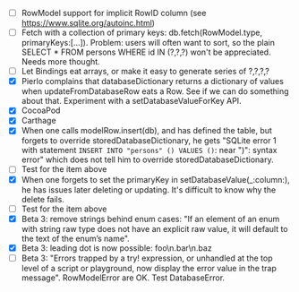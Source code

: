- [ ] RowModel support for implicit RowID column (see https://www.sqlite.org/autoinc.html)
- [ ] Fetch with a collection of primary keys: db.fetch(RowModel.type, primaryKeys:[...]). Problem: users will often want to sort, so the plain SELECT * FROM persons WHERE id IN (?,?,?) won't be appreciated. Needs more thought.
- [ ] Let Bindings eat arrays, or make it easy to generate series of ?,?,?,?
- [X] Pierlo complains that databaseDictionary returns a dictionary of values when updateFromDatabaseRow eats a Row. See if we can do something about that. Experiment with a setDatabaseValueForKey API.
- [X] CocoaPod
- [X] Carthage
- [X] When one calls modelRow.insert(db), and has defined the table, but forgets to override storedDatabaseDictionary, he gets "SQLite error 1 with statement `INSERT INTO "persons" () VALUES ()`: near ")": syntax error" which does not tell him to override storedDatabaseDictionary.
- [ ] Test for the item above
- [X] When one forgets to set the primaryKey in setDatabaseValue(_:column:), he has issues later deleting or updating. It's difficult to know why the delete fails.
- [ ] Test for the item above
- [X] Beta 3: remove strings behind enum cases: "If an element of an enum with string raw type does not have an explicit raw value, it will default to the text of the enum’s name".
- [X] Beta 3: leading dot is now possible: foo\n.bar\n.baz
- [ ] Beta 3: "Errors trapped by a try! expression, or unhandled at the top level of a script or playground, now display the error value in the trap message". RowModelError are OK. Test DatabaseError.

